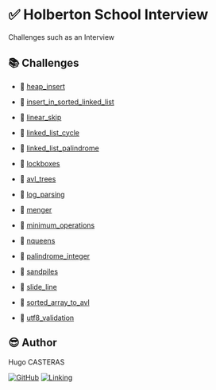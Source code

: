 # :white_check_mark: Holberton School Interview
Challenges such as an Interview

## :books: Challenges
- :bookmark_tabs: [heap_insert](https://github.com/hug0-cstrs/holbertonschool-interview/tree/main/heap_insert)
- :bookmark_tabs: [insert_in_sorted_linked_list](https://github.com/hug0-cstrs/holbertonschool-interview/tree/main/insert_in_sorted_linked_list)
- :bookmark_tabs: [linear_skip](https://github.com/hug0-cstrs/holbertonschool-interview/tree/main/linear_skip)
- :bookmark_tabs: [linked_list_cycle](https://github.com/hug0-cstrs/holbertonschool-interview/tree/main/linked_list_cycle)
- :bookmark_tabs: [linked_list_palindrome](https://github.com/hug0-cstrs/holbertonschool-interview/tree/main/linked_list_palindrome)
- :bookmark_tabs: [lockboxes](https://github.com/hug0-cstrs/holbertonschool-interview/tree/main/lockboxes)
- :bookmark_tabs: [avl_trees](https://github.com/hug0-cstrs/holbertonschool-interview/tree/main/avl_trees)
- :bookmark_tabs: [log_parsing](https://github.com/hug0-cstrs/holbertonschool-interview/tree/main/log_parsing)
- :bookmark_tabs: [menger](https://github.com/hug0-cstrs/holbertonschool-interview/tree/main/menger)
- :bookmark_tabs: [minimum_operations](https://github.com/hug0-cstrs/holbertonschool-interview/tree/main/minimum_operations)
- :bookmark_tabs: [nqueens](https://github.com/hug0-cstrs/holbertonschool-interview/tree/main/nqueens)
- :bookmark_tabs: [palindrome_integer](https://github.com/hug0-cstrs/holbertonschool-interview/tree/main/palindrome_integer)
- :bookmark_tabs: [sandpiles](https://github.com/hug0-cstrs/holbertonschool-interview/tree/main/sandpiles)

- :bookmark_tabs: [slide_line](https://github.com/hug0-cstrs/holbertonschool-interview/tree/main/slide_line)
- :bookmark_tabs: [sorted_array_to_avl](https://github.com/hug0-cstrs/holbertonschool-interview/tree/main/sorted_array_to_avl)
- :bookmark_tabs: [utf8_validation](https://github.com/hug0-cstrs/holbertonschool-interview/tree/main/utf8_validation)

## :sunglasses: Author
Hugo CASTERAS

[![GitHub](https://img.shields.io/badge/github-%23100000.svg?&style=for-the-badge&logo=github&logoColor=white)](https://github.com/hug0-cstrs)
[![Linking](https://img.shields.io/badge/linkedin-%230077B5.svg?&style=for-the-badge&logo=linkedin&logoColor=white)](https://www.linkedin.com/in/hugo-casteras/)
